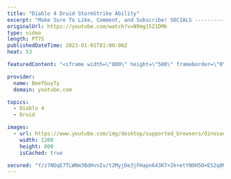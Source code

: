 ```yaml
---
title: "Diablo 4 Druid StormStrike Ability"
excerpt: "Make Sure To Like, Comment, and Subscribe! SOCIALS ---------------------------------------------- Join Our ..."
originalUrl: https://youtube.com/watch?v=N9mg15Z1DMk
type: video
length: PT7S
publishedDateTime: 2023-01-01T01:00:06Z
heat: 53

featuredContent: "<iframe width=\"800\" height=\"500\" frameborder=\"0\" src=\"https://www.youtube.com/embed/N9mg15Z1DMk\" allow=\"accelerometer; autoplay; encrypted-media; gyroscope; picture-in-picture\" allowfullscreen></iframe>"

provider:
  name: BeefGuyTy
  domain: youtube.com

topics:
  - Diablo 4
  - Druid

images:
  - url: https://www.youtube.com/img/desktop/supported_browsers/dinosaur.png
    width: 1200
    height: 800
    isCached: true

secured: "Y/z7NDqE7TLWNm3BdHvnIv/t2MyjDe3jFHapn643KT+2k+etYNOH5O+ES2q0MTNQRK8cUg6aEs7n3+ALxNU4vZkkuI4/d8QQPXiKpwUgX8vdkIDHKVc3kFnCu/lcEInVCkUbHg5ztiG/jnYlHpCDDXLti9Fh1pFL6sOFfIeXDK0QwX2yyvNiftSilpTiuVmuGKN8+jNoiUChlEiEs9emkaKnf14vDfw0neKIONyh7dqbhV2dSfWtvrSuIv550F25CjTcVbVWdY59sgUoclz3ScbSlAldmWcCynyq4ziEZvrceE7uN0L4qeqTxfu3rv8o7p5R3vuzJXKzmrG6/FLoMhsnc8uMwv0B+DiKu/isEidwqBLw/Bmeggdd5w01aXbAZj5tTeBOUCJrvXG3za75TxfUqeeLo+12Sk4DJWeXV6k=;Kuitc1+wkfAzrcbvxMSRuQ=="
---
```


